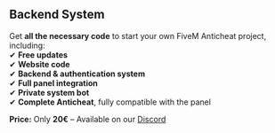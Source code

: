 ## Backend System  
Get **all the necessary code** to start your own FiveM Anticheat project, including:  
✔ **Free updates**  
✔ **Website code**  
✔ **Backend & authentication system**  
✔ **Full panel integration**  
✔ **Private system bot**  
✔ **Complete Anticheat**, fully compatible with the panel  

**Price:** Only **20€** – Available on our [Discord](https://discord.gg/dtFHQ7skrk)